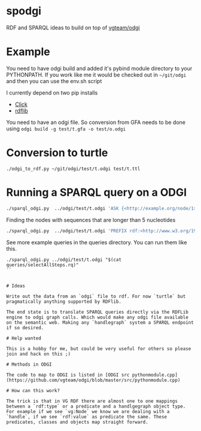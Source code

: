 # spodgi
RDF and SPARQL ideas to build on top of [vgteam/odgi](https://github.com/vgteam/odgi)

# Example

You need to have odgi build and added it's pybind module directory to your PYTHONPATH.
If you work like me it would be checked out in `~/git/odgi` and then you can use the env.sh script

I currently depend on two pip installs 
* [Click](https://click.palletsprojects.com/en/7.x/)
* [rdflib](https://rdflib.readthedocs.io/en/stable/)

You need to have an odgi file. So conversion from GFA
needs to be done using `odgi build -g test/t.gfa -o test/o.odgi`

# Conversion to turtle
```
./odgi_to_rdf.py ~/git/odgi/test/t.odgi test/t.ttl
```

# Running a SPARQL query on a ODGI

```bash
./sparql_odgi.py  ../odgi/test/t.odgi 'ASK {<http://example.org/node/1> a <http://biohackathon.org/resource/vg#Node>}'
```

Finding the nodes with sequences that are longer than 5 nucleotides

```bash
./sparql_odgi.py  ../odgi/test/t.odgi 'PREFIX rdf:<http://www.w3.org/1999/02/22-rdf-syntax-ns#> SELECT ?seq WHERE {?x rdf:value ?seq . FILTER(strlen(?seq) >5)}'

```
See more example queries in the queries directory. You can run them like this.

```
./sparql_odgi.py ../odgi/test/t.odgi "$(cat queries/selectAllSteps.rq)"
``


# Ideas

Write out the data from an `odgi` file to rdf. For now `turtle` but pragmatically anything supported by RDFlib. 

The end state is to translate SPARQL queries directly via the RDFLib engine to odgi graph calls. Which would make any odgi file available on the semantic web. Making any `handlegraph` system a SPARQL endpoint if so desired.

# Help wanted

This is a hobby for me, but could be very useful for others so please join and hack on this ;)

# Methods in ODGI

The code to map to ODGI is listed in [ODGI src pythonmodule.cpp](https://github.com/vgteam/odgi/blob/master/src/pythonmodule.cpp)

# How can this work?

The trick is that in VG RDF there are almost one to one mappings between a `rdf:type` or a predicate and a handlgegraph object type. For example if we see `vg:Node` we know we are dealing with a `handle`, if we see `rdf:value` as predicate the same. These predicates, classes and objects map straight forward.
